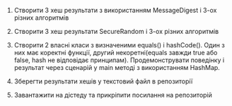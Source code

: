 1) Створити 3 хеш результати з використанням MessageDigest і 3-ох різних алгоритмів

2) Створити 3 хеш результати SecureRandom і 3-ох різних алгоритмів

3) Створити 2 власні класи з визначеними equals() i hashCode(). Один з них має коректні функції, другий некоретні(equals завжди true або false, hash не відповідає принципам). Продемонструвати поведінку і результат через сценарій у main методі з використанням HashMap.

4) Зберегти результати хешів у текстовий файл в репозиторії

5) Завантажити на дістеду та прикріпити посилання на репозиторій
